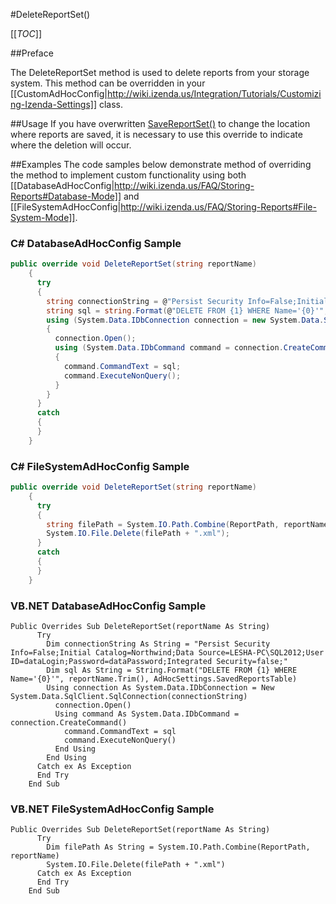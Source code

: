#DeleteReportSet()

[[_TOC_]]

##Preface

The DeleteReportSet method is used to delete reports from your storage system. This method can be overridden in your [[CustomAdHocConfig|http://wiki.izenda.us/Integration/Tutorials/Customizing-Izenda-Settings]] class. 

##Usage
If you have overwritten [SaveReportSet()](http://wiki.izenda.us/FAQ/SaveReportSet) to change the location where reports are saved, it is necessary to use this override to indicate where the deletion will occur.

##Examples
The code samples below demonstrate method of overriding the method to implement custom functionality using both [[DatabaseAdHocConfig|http://wiki.izenda.us/FAQ/Storing-Reports#Database-Mode]] and [[FileSystemAdHocConfig|http://wiki.izenda.us/FAQ/Storing-Reports#File-System-Mode]].

### C# DatabaseAdHocConfig Sample

```csharp
public override void DeleteReportSet(string reportName)
    {
      try
      {
        string connectionString = @"Persist Security Info=False;Initial Catalog=Northwind;Data Source=LESHA-PC\SQL2012;User ID=dataLogin;Password=dataPassword;Integrated Security=false;";
        string sql = string.Format(@"DELETE FROM {1} WHERE Name='{0}'", reportName.Trim(), AdHocSettings.SavedReportsTable);
        using (System.Data.IDbConnection connection = new System.Data.SqlClient.SqlConnection(connectionString))
        {
          connection.Open();
          using (System.Data.IDbCommand command = connection.CreateCommand())
          {
            command.CommandText = sql;
            command.ExecuteNonQuery();
          }
        }
      }
      catch
      {
      }
    }
```

### C# FileSystemAdHocConfig Sample

```csharp
public override void DeleteReportSet(string reportName)
    {
      try
      {
        string filePath = System.IO.Path.Combine(ReportPath, reportName);
        System.IO.File.Delete(filePath + ".xml");
      }
      catch
      {
      }
    }
```

### VB.NET DatabaseAdHocConfig Sample
```visualbasic
Public Overrides Sub DeleteReportSet(reportName As String)
      Try
        Dim connectionString As String = "Persist Security Info=False;Initial Catalog=Northwind;Data Source=LESHA-PC\SQL2012;User ID=dataLogin;Password=dataPassword;Integrated Security=false;"
        Dim sql As String = String.Format("DELETE FROM {1} WHERE Name='{0}'", reportName.Trim(), AdHocSettings.SavedReportsTable)
        Using connection As System.Data.IDbConnection = New System.Data.SqlClient.SqlConnection(connectionString)
          connection.Open()
          Using command As System.Data.IDbCommand = connection.CreateCommand()
            command.CommandText = sql
            command.ExecuteNonQuery()
          End Using
        End Using
      Catch ex As Exception
      End Try
    End Sub
```

### VB.NET FileSystemAdHocConfig Sample
```visualbasic
Public Overrides Sub DeleteReportSet(reportName As String)
      Try
        Dim filePath As String = System.IO.Path.Combine(ReportPath, reportName)
        System.IO.File.Delete(filePath + ".xml")
      Catch ex As Exception
      End Try
    End Sub
```

